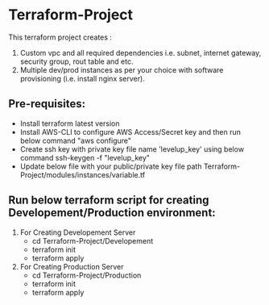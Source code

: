 # Terraform-Project

This terraform project creates :
1. Custom vpc and all required dependencies i.e. subnet, internet gateway, security group, rout table and etc.
2. Multiple dev/prod instances as per your choice with software provisioning (i.e. install nginx server).


## Pre-requisites:
- Install terraform latest version
- Install AWS-CLI to configure AWS Access/Secret key and then run below command
  "aws configure"
- Create ssh key with private key file name 'levelup_key' using below command
  ssh-keygen -f "levelup_key"
- Update below file with your public/private key file path
  Terraform-Project/modules/instances/variable.tf


## Run below terraform script for creating Developement/Production environment:
1. For Creating Developement Server
   - cd Terraform-Project/Developement
   - terraform init
   - terraform apply
2. For Creating Production Server
   - cd Terraform-Project/Production
   - terraform init
   - terraform apply
